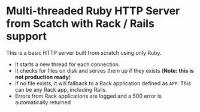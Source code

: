 # Multi-threaded Ruby HTTP Server from Scatch with Rack / Rails support

This is a basic HTTP server built from scratch using only Ruby.

* It starts a new thread for each connection.
* It checks for files on disk and serves them up if they exists (**Note: this is not production ready**)
* If no file exists, it will fallback to a Rack application defined as `APP`. This can be any Rack app, including Rails.
* Errors from Rack applications are logged and a 500 error is automatically returned
